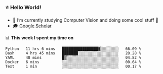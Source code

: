 ### ⭐️ Hello World!

<!--
**hologerry/hologerry** is a ✨ _special_ ✨ repository because its `README.md` (this file) appears on your GitHub profile.

Here are some ideas to get you started:

- 🔭 I’m currently working and studying on Computer Vision
- 🌱 I’m currently learning at Peking University
- 💬 Ask me about 
- 📫 How to reach me: E-mail
- 😄 Pronouns: he/his
- ⚡ Fun fact: Music is the Power
-->


- 🔭 I’m currently studying Computer Vision and doing some cool stuff 🤖
- 🎓 [Google Scholar](https://scholar.google.com/citations?user=3ykqW9wAAAAJ&hl=en)


📊 **This week I spent my time on**

<!--START_SECTION:waka-->
```text
Python   11 hrs 6 mins   ████████████████▓░░░░░░░░   66.09 % 
Bash     4 hrs 45 mins   ███████░░░░░░░░░░░░░░░░░░   28.28 % 
YAML     48 mins         █▒░░░░░░░░░░░░░░░░░░░░░░░   04.82 % 
Docker   6 mins          ░░░░░░░░░░░░░░░░░░░░░░░░░   00.64 % 
Text     1 min           ░░░░░░░░░░░░░░░░░░░░░░░░░   00.17 % 
```
<!--END_SECTION:waka-->
